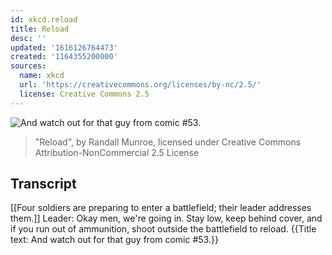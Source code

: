 ```yaml
---
id: xkcd.reload
title: Reload
desc: ''
updated: '1616126764473'
created: '1164355200000'
sources:
  name: xkcd
  url: 'https://creativecommons.org/licenses/by-nc/2.5/'
  license: Creative Commons 2.5
---
```

![And watch out for that guy from comic #53.](https://imgs.xkcd.com/comics/reload.png)
> "Reload", by Randall Munroe, licensed under Creative Commons Attribution-NonCommercial 2.5 License

## Transcript
[[Four soldiers are preparing to enter a battlefield; their leader addresses them.]]
Leader: Okay men, we're going in. Stay low, keep behind cover, and if you run out of ammunition, shoot outside the battlefield to reload.
{{Title text: And watch out for that guy from comic #53.}}
